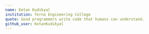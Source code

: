 ```yaml
---
name: Ketan Kudikyal
institution: Terna Engineering College
quote: Good programmers write code that humans can understand.
github_user: KetanKudikyal
---
```

